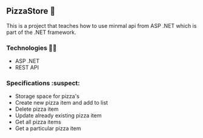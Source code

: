## PizzaStore 🍕
This is a project that teaches how to use minmal api from ASP .NET which is part of the .NET framework.

### Technologies 🧑‍💻
- ASP .NET
- REST API

### Specifications :suspect:
- Storage space for pizza's 
- Create new pizza item and add to list
- Delete pizza item
- Update already existing pizza item
- Get all pizza items
- Get a particular pizza item
